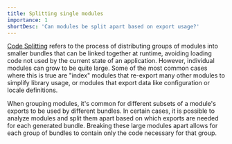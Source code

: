 ```yaml
---
title: Splitting single modules
importance: 1
shortDesc: 'Can modules be split apart based on export usage?'
---
```


[Code Splitting](/code-splitting) refers to the process of distributing groups of modules into smaller bundles that can be linked together at runtime, avoiding loading code not used by the current state of an application. However, individual modules can grow to be quite large. Some of the most common cases where this is true are "index" modules that re-export many other modules to simplify library usage, or modules that export data like configuration or locale definitions.

When grouping modules, it's common for different subsets of a module's exports to be used by different bundles. In certain cases, it is possible to analyze modules and split them apart based on which exports are needed for each generated bundle. Breaking these large modules apart allows for each group of bundles to contain only the code necessary for that group.
